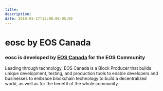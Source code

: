 ```yaml
---
title:
description:
date: 2018-08-27T12:00:00-05:00
---
```


<h1 class="title w-100-l pt1 pb1 mv0 justify-center tc"><span class="tool-logo">eosc</span> by EOS Canada</h1>
<h3 class="title w-100-l pt3 pb4 mv0 fw3 justify-center tc"><span class="tool-logo">eosc</span> is developed by <a href="http://www.eoscanada.com">EOS Canada</a> for the EOS Community</h3>
<p class="w-100-l pt3 pb4 ph1 ph6-l mv0 fw3 justify-center tc">Leading through technology, EOS Canada is a Block Producer that builds unique development, testing, and production tools to enable developers and businesses to embrace blockchain technology to build a decentralized world, as well as for the benefit of the whole community.</p>


